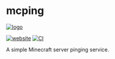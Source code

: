 # mcping

[![logo](https://mcping.me/icon.png)](https://mcping.me)

[![website](https://img.shields.io/website-up-down-green-red/https/mcping.me.svg)](https://mcping.me) [![CI](https://github.com/randomairborne/mcping/actions/workflows/build.yml/badge.svg)](https://github.com/randomairborne/mcping/actions/workflows/build.yml)

A simple Minecraft server pinging service.
